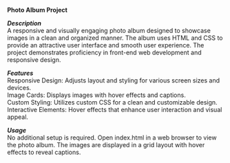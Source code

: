 **Photo Album Project**

***Description***     
A responsive and visually engaging photo album designed to showcase images in a clean and organized manner. The album uses HTML and CSS to provide an attractive user interface and smooth user experience. The project demonstrates proficiency in front-end web development and responsive design.

***Features***     
Responsive Design: Adjusts layout and styling for various screen sizes and devices.     
Image Cards: Displays images with hover effects and captions.     
Custom Styling: Utilizes custom CSS for a clean and customizable design.     
Interactive Elements: Hover effects that enhance user interaction and visual appeal.     

***Usage***      
No additional setup is required. Open index.html in a web browser to view the photo album. The images are displayed in a grid layout with hover effects to reveal captions.
